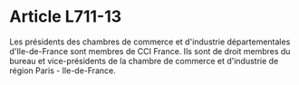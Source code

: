 # Article L711-13

<p>Les présidents des chambres de commerce et d'industrie départementales d'Ile-de-France sont membres de CCI France. Ils sont de droit membres du bureau et vice-présidents de la chambre de commerce et d'industrie de région Paris - Ile-de-France.</p>